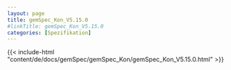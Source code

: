 ```yaml
---
layout: page
title: gemSpec_Kon_V5.15.0
#linkTitle: gemSpec_Kon_V5.15.0
categories: [Spezifikation]
---
```

{{< include-html "content/de/docs/gemSpec/gemSpec_Kon/gemSpec_Kon_V5.15.0.html" >}}